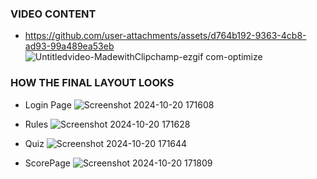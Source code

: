 ### VIDEO CONTENT
- https://github.com/user-attachments/assets/d764b192-9363-4cb8-ad93-99a489ea53eb
![Untitledvideo-MadewithClipchamp-ezgif com-optimize](https://github.com/user-attachments/assets/3ac8739e-9c64-4fbf-a502-b581fd566645)

### HOW THE FINAL LAYOUT LOOKS

- Login Page
![Screenshot 2024-10-20 171608](https://github.com/user-attachments/assets/7f7d8d44-e55e-401a-bb11-293afbe92c77)

- Rules
![Screenshot 2024-10-20 171628](https://github.com/user-attachments/assets/13f35671-fa21-4489-8ff2-d36d52e53328)

- Quiz
![Screenshot 2024-10-20 171644](https://github.com/user-attachments/assets/a944468d-46e4-4f58-b47d-af7d8acf5404)

- ScorePage
![Screenshot 2024-10-20 171809](https://github.com/user-attachments/assets/44437dc3-95bc-4d20-b157-bccf9720d25c)
